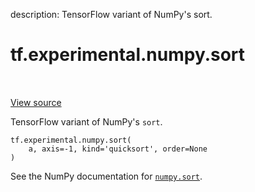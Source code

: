 description: TensorFlow variant of NumPy's sort.

<div itemscope itemtype="http://developers.google.com/ReferenceObject">
<meta itemprop="name" content="tf.experimental.numpy.sort" />
<meta itemprop="path" content="Stable" />
</div>

# tf.experimental.numpy.sort

<!-- Insert buttons and diff -->

<table class="tfo-notebook-buttons tfo-api nocontent" align="left">

</table>

<a target="_blank" class="external" href="/code/stable/tensorflow/python/ops/numpy_ops/np_math_ops.py">View source</a>



TensorFlow variant of NumPy's `sort`.


<pre class="devsite-click-to-copy prettyprint lang-py tfo-signature-link">
<code>tf.experimental.numpy.sort(
    a, axis=-1, kind=&#x27;quicksort&#x27;, order=None
)
</code></pre>



<!-- Placeholder for "Used in" -->

See the NumPy documentation for [`numpy.sort`](https://numpy.org/doc/stable/reference/generated/numpy.sort.html).